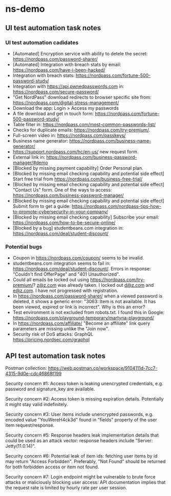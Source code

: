 # ns-demo

## UI test automation task notes

### UI test automation cadidates

- [Automated] Encryption service with ability to detele the secret: https://nordpass.com/password-sharer/
- [Automated] Integration with breach stats by email: https://nordpass.com/have-i-been-hacked/
- Integration with breach stats: https://nordpass.com/fortune-500-password-study/
- Integration with https://api.pwnedpasswords.com in: https://nordpass.com/secure-password/
- "Get NordPass" download redirects to browser specific site from: https://nordpass.com/digital-stress-management/
- Download the app: Login > Access my passwords
- A file download and get in touch form: https://nordpass.com/fortune-500-password-study/
- Table filter in: https://nordpass.com/most-common-passwords-list/
- Checks for duplicate emails: https://nordpass.com/try-premium/.
- Full-screen video in: https://nordpass.com/passkeys/
- Business name generator: https://nordpass.com/business-name-generator/
- https://support.nordpass.com/hc/en-us/ new request form.
- External link in: https://nordpass.com/business-password-manager/#demo
- [Blocked by missing payment capability] Order Personal plan.
- [Blocked by missing email checking capability and potential side effect] Start free trial from https://nordpass.com/business-free-trial/
- [Blocked by missing email checking capability and potential side effect] "Contact Us" form. One of the ways to access: https://nordpass.com/business-password-manager/
- [Blocked by missing email checking capability and potential side effect] Submit form to get a guide: https://nordpass.com/nordpass-tips-how-to-promote-cybersecurity-in-your-company/
- [Blocked by missing email checking capability] Subscribe your email: https://nordpass.com/how-to-be-secure-online/
- [Blocked by a bug] studentbeans.com integration in: https://nordpass.com/deal/student-discount/

### Potential bugs

- Coupon in https://nordpass.com/coupon/ seems to be invalid.
- studentbeans.com integration seems to fail in: https://nordpass.com/deal/student-discount/. Errors in response: "Couldn't find OfferPage" and "401 Unauthorized".
- Could all emails be locked out using https://nordpass.com/try-premium/? z@z.com was already taken. I locked out d@z.com and e@z.com. I have not progressed with registration.
- In https://nordpass.com/password-sharer/ when a viewed password is deleted, it shows a generic error: "3063: Item is not available. It has been viewed, expired or link is incorrect". Why is this an error?
- Test environment is not excluded from robots.txt. I found this in Google: https://nordpass.com/playground-temporary/martyna-playground/
- In https://nordpass.com/affiliate/ "Become an affiliate" link query parameters are missing unlike the "Join now".
- Security risk of DoS attacks: GraphQL https://pricing.nordsec.com/graphql

## API test automation task notes

Postman collection: https://web.postman.co/workspace/9104111d-7cc7-4315-9d0e-cdc46868f199

Security concern #1:
Access token is leaking unencrypted credentials, e.g. password and signature_key are available.

Security concern #2:
Access token is missing expiration details. Potentially it might stay valid indefinitely.

Security concern #3:
User items include unencrypted passwords, e.g. encoded value "YouWereH4ck3d" found in "fields" property of the user item request/response.

Security concern #5:
Response headers leak implementation details that could be used as an attack vector: response headers include "Server: Jetty(11.0.14)".

Security concern #6:
Potential leak of item ids: fetching user items by id may return "Access Forbidden". Preferably, "Not Found" should be returned for both forbidden access or item not found.

Security concern #7:
Login endpoint might be vulnerable to brute force attacks or maliciously blocking user access: API documentation implies that the request rate is limited by hourly rate per user session.
